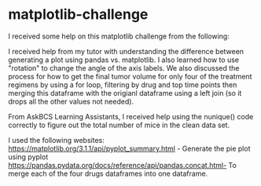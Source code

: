 # matplotlib-challenge

I received some help on this matplotlib challenge from the following:

I received help from my tutor with understanding the difference between generating a plot using pandas vs. matplotlib. I also learned how to use "rotation" to change the angle of the axis labels. We also discussed the process for how to get the final tumor volume for only four of the treatment regimens by using a for loop, filtering by drug and top time points then merging this dataframe with the origianl dataframe using a left join (so it drops all the other values not needed).

From AskBCS Learning Assistants, I received help using the nunique() code correctly to figure out the total number of mice in the clean data set. 

I used the following websites:
https://matplotlib.org/3.1.1/api/pyplot_summary.html - Generate the pie plot using pyplot
https://pandas.pydata.org/docs/reference/api/pandas.concat.html- To merge each of the four drugs dataframes into one dataframe.
